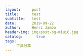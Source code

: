 ```yaml
---
layout:     post
title:      test
subtitle:   test
date:       2019-09-22
author:     Henri Jambo
header-img: img/post-bg-miui6.jpg
catalog: 	  true
tags:
    -工具分享
---
```








